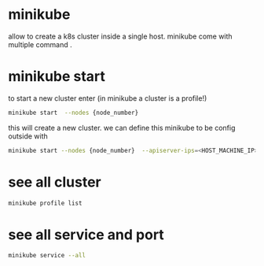 # minikube

allow to create a k8s cluster inside a single host.
minikube come with multiple command .

# minikube start

to start a new cluster enter (in minikube a cluster is a profile!)

```bash
minikube start  --nodes {node_number}
```

this will create a new cluster. we can define this minikube to be config outside with

```bash
minikube start --nodes {node_number}  --apiserver-ips=<HOST_MACHINE_IP> --listen-address=0.0.0.0
```

# see all cluster

```bash
minikube profile list
```

# see all service and port 

```bash
minikube service --all
```